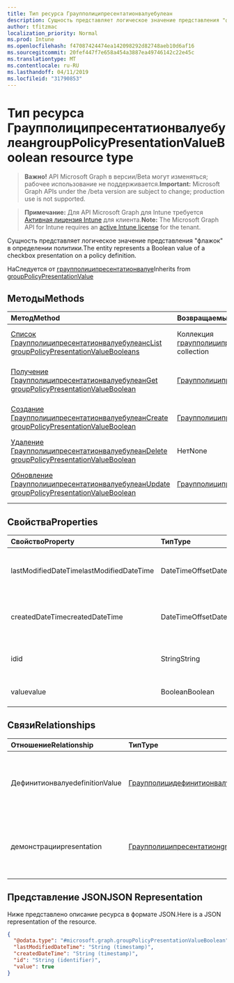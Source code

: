 ```yaml
---
title: Тип ресурса Граупполиципресентатионвалуебулеан
description: Сущность представляет логическое значение представления "флажок" в определении политики.
author: tfitzmac
localization_priority: Normal
ms.prod: Intune
ms.openlocfilehash: f47087424474ea142098292d82748aeb10d6af16
ms.sourcegitcommit: 20fef447f7e658a454a3887ea49746142c22e45c
ms.translationtype: MT
ms.contentlocale: ru-RU
ms.lasthandoff: 04/11/2019
ms.locfileid: "31790853"
---
```

# <a name="grouppolicypresentationvalueboolean-resource-type"></a><span data-ttu-id="751e4-103">Тип ресурса Граупполиципресентатионвалуебулеан</span><span class="sxs-lookup"><span data-stu-id="751e4-103">groupPolicyPresentationValueBoolean resource type</span></span>

> <span data-ttu-id="751e4-104">**Важно!** API Microsoft Graph в версии/Beta могут изменяться; рабочее использование не поддерживается.</span><span class="sxs-lookup"><span data-stu-id="751e4-104">**Important:** Microsoft Graph APIs under the /beta version are subject to change; production use is not supported.</span></span>

> <span data-ttu-id="751e4-105">**Примечание:** Для API Microsoft Graph для Intune требуется [Активная лицензия Intune](https://go.microsoft.com/fwlink/?linkid=839381) для клиента.</span><span class="sxs-lookup"><span data-stu-id="751e4-105">**Note:** The Microsoft Graph API for Intune requires an [active Intune license](https://go.microsoft.com/fwlink/?linkid=839381) for the tenant.</span></span>

<span data-ttu-id="751e4-106">Сущность представляет логическое значение представления "флажок" в определении политики.</span><span class="sxs-lookup"><span data-stu-id="751e4-106">The entity represents a Boolean value of a checkbox presentation on a policy definition.</span></span>


<span data-ttu-id="751e4-107">НаСледуется от [граупполиципресентатионвалуе](../resources/intune-grouppolicy-grouppolicypresentationvalue.md)</span><span class="sxs-lookup"><span data-stu-id="751e4-107">Inherits from [groupPolicyPresentationValue](../resources/intune-grouppolicy-grouppolicypresentationvalue.md)</span></span>

## <a name="methods"></a><span data-ttu-id="751e4-108">Методы</span><span class="sxs-lookup"><span data-stu-id="751e4-108">Methods</span></span>
|<span data-ttu-id="751e4-109">Метод</span><span class="sxs-lookup"><span data-stu-id="751e4-109">Method</span></span>|<span data-ttu-id="751e4-110">Возвращаемый тип</span><span class="sxs-lookup"><span data-stu-id="751e4-110">Return Type</span></span>|<span data-ttu-id="751e4-111">Описание</span><span class="sxs-lookup"><span data-stu-id="751e4-111">Description</span></span>|
|:---|:---|:---|
|[<span data-ttu-id="751e4-112">Список Граупполиципресентатионвалуебулеанс</span><span class="sxs-lookup"><span data-stu-id="751e4-112">List groupPolicyPresentationValueBooleans</span></span>](../api/intune-grouppolicy-grouppolicypresentationvalueboolean-list.md)|<span data-ttu-id="751e4-113">Коллекция [граупполиципресентатионвалуебулеан](../resources/intune-grouppolicy-grouppolicypresentationvalueboolean.md)</span><span class="sxs-lookup"><span data-stu-id="751e4-113">[groupPolicyPresentationValueBoolean](../resources/intune-grouppolicy-grouppolicypresentationvalueboolean.md) collection</span></span>|<span data-ttu-id="751e4-114">Список свойств и связей объектов [граупполиципресентатионвалуебулеан](../resources/intune-grouppolicy-grouppolicypresentationvalueboolean.md) .</span><span class="sxs-lookup"><span data-stu-id="751e4-114">List properties and relationships of the [groupPolicyPresentationValueBoolean](../resources/intune-grouppolicy-grouppolicypresentationvalueboolean.md) objects.</span></span>|
|[<span data-ttu-id="751e4-115">Получение Граупполиципресентатионвалуебулеан</span><span class="sxs-lookup"><span data-stu-id="751e4-115">Get groupPolicyPresentationValueBoolean</span></span>](../api/intune-grouppolicy-grouppolicypresentationvalueboolean-get.md)|[<span data-ttu-id="751e4-116">Граупполиципресентатионвалуебулеан</span><span class="sxs-lookup"><span data-stu-id="751e4-116">groupPolicyPresentationValueBoolean</span></span>](../resources/intune-grouppolicy-grouppolicypresentationvalueboolean.md)|<span data-ttu-id="751e4-117">Чтение свойств и связей объекта [граупполиципресентатионвалуебулеан](../resources/intune-grouppolicy-grouppolicypresentationvalueboolean.md) .</span><span class="sxs-lookup"><span data-stu-id="751e4-117">Read properties and relationships of the [groupPolicyPresentationValueBoolean](../resources/intune-grouppolicy-grouppolicypresentationvalueboolean.md) object.</span></span>|
|[<span data-ttu-id="751e4-118">Создание Граупполиципресентатионвалуебулеан</span><span class="sxs-lookup"><span data-stu-id="751e4-118">Create groupPolicyPresentationValueBoolean</span></span>](../api/intune-grouppolicy-grouppolicypresentationvalueboolean-create.md)|[<span data-ttu-id="751e4-119">Граупполиципресентатионвалуебулеан</span><span class="sxs-lookup"><span data-stu-id="751e4-119">groupPolicyPresentationValueBoolean</span></span>](../resources/intune-grouppolicy-grouppolicypresentationvalueboolean.md)|<span data-ttu-id="751e4-120">Создание нового объекта [граупполиципресентатионвалуебулеан](../resources/intune-grouppolicy-grouppolicypresentationvalueboolean.md) .</span><span class="sxs-lookup"><span data-stu-id="751e4-120">Create a new [groupPolicyPresentationValueBoolean](../resources/intune-grouppolicy-grouppolicypresentationvalueboolean.md) object.</span></span>|
|[<span data-ttu-id="751e4-121">Удаление Граупполиципресентатионвалуебулеан</span><span class="sxs-lookup"><span data-stu-id="751e4-121">Delete groupPolicyPresentationValueBoolean</span></span>](../api/intune-grouppolicy-grouppolicypresentationvalueboolean-delete.md)|<span data-ttu-id="751e4-122">Нет</span><span class="sxs-lookup"><span data-stu-id="751e4-122">None</span></span>|<span data-ttu-id="751e4-123">Удаляет объект [граупполиципресентатионвалуебулеан](../resources/intune-grouppolicy-grouppolicypresentationvalueboolean.md).</span><span class="sxs-lookup"><span data-stu-id="751e4-123">Deletes a [groupPolicyPresentationValueBoolean](../resources/intune-grouppolicy-grouppolicypresentationvalueboolean.md).</span></span>|
|[<span data-ttu-id="751e4-124">Обновление Граупполиципресентатионвалуебулеан</span><span class="sxs-lookup"><span data-stu-id="751e4-124">Update groupPolicyPresentationValueBoolean</span></span>](../api/intune-grouppolicy-grouppolicypresentationvalueboolean-update.md)|[<span data-ttu-id="751e4-125">Граупполиципресентатионвалуебулеан</span><span class="sxs-lookup"><span data-stu-id="751e4-125">groupPolicyPresentationValueBoolean</span></span>](../resources/intune-grouppolicy-grouppolicypresentationvalueboolean.md)|<span data-ttu-id="751e4-126">Обновление свойств объекта [граупполиципресентатионвалуебулеан](../resources/intune-grouppolicy-grouppolicypresentationvalueboolean.md) .</span><span class="sxs-lookup"><span data-stu-id="751e4-126">Update the properties of a [groupPolicyPresentationValueBoolean](../resources/intune-grouppolicy-grouppolicypresentationvalueboolean.md) object.</span></span>|

## <a name="properties"></a><span data-ttu-id="751e4-127">Свойства</span><span class="sxs-lookup"><span data-stu-id="751e4-127">Properties</span></span>
|<span data-ttu-id="751e4-128">Свойство</span><span class="sxs-lookup"><span data-stu-id="751e4-128">Property</span></span>|<span data-ttu-id="751e4-129">Тип</span><span class="sxs-lookup"><span data-stu-id="751e4-129">Type</span></span>|<span data-ttu-id="751e4-130">Описание</span><span class="sxs-lookup"><span data-stu-id="751e4-130">Description</span></span>|
|:---|:---|:---|
|<span data-ttu-id="751e4-131">lastModifiedDateTime</span><span class="sxs-lookup"><span data-stu-id="751e4-131">lastModifiedDateTime</span></span>|<span data-ttu-id="751e4-132">DateTimeOffset</span><span class="sxs-lookup"><span data-stu-id="751e4-132">DateTimeOffset</span></span>|<span data-ttu-id="751e4-133">Дата и время последнего изменения объекта.</span><span class="sxs-lookup"><span data-stu-id="751e4-133">The date and time the object was last modified.</span></span> <span data-ttu-id="751e4-134">НаСледуется от [граупполиципресентатионвалуе](../resources/intune-grouppolicy-grouppolicypresentationvalue.md)</span><span class="sxs-lookup"><span data-stu-id="751e4-134">Inherited from [groupPolicyPresentationValue](../resources/intune-grouppolicy-grouppolicypresentationvalue.md)</span></span>|
|<span data-ttu-id="751e4-135">createdDateTime</span><span class="sxs-lookup"><span data-stu-id="751e4-135">createdDateTime</span></span>|<span data-ttu-id="751e4-136">DateTimeOffset</span><span class="sxs-lookup"><span data-stu-id="751e4-136">DateTimeOffset</span></span>|<span data-ttu-id="751e4-137">Дата и время создания объекта.</span><span class="sxs-lookup"><span data-stu-id="751e4-137">The date and time the object was created.</span></span> <span data-ttu-id="751e4-138">НаСледуется от [граупполиципресентатионвалуе](../resources/intune-grouppolicy-grouppolicypresentationvalue.md)</span><span class="sxs-lookup"><span data-stu-id="751e4-138">Inherited from [groupPolicyPresentationValue](../resources/intune-grouppolicy-grouppolicypresentationvalue.md)</span></span>|
|<span data-ttu-id="751e4-139">id</span><span class="sxs-lookup"><span data-stu-id="751e4-139">id</span></span>|<span data-ttu-id="751e4-140">String</span><span class="sxs-lookup"><span data-stu-id="751e4-140">String</span></span>|<span data-ttu-id="751e4-141">Ключ объекта.</span><span class="sxs-lookup"><span data-stu-id="751e4-141">Key of the entity.</span></span> <span data-ttu-id="751e4-142">НаСледуется от [граупполиципресентатионвалуе](../resources/intune-grouppolicy-grouppolicypresentationvalue.md)</span><span class="sxs-lookup"><span data-stu-id="751e4-142">Inherited from [groupPolicyPresentationValue](../resources/intune-grouppolicy-grouppolicypresentationvalue.md)</span></span>|
|<span data-ttu-id="751e4-143">value</span><span class="sxs-lookup"><span data-stu-id="751e4-143">value</span></span>|<span data-ttu-id="751e4-144">Boolean</span><span class="sxs-lookup"><span data-stu-id="751e4-144">Boolean</span></span>|<span data-ttu-id="751e4-145">Логическое значение для связанной презентации.</span><span class="sxs-lookup"><span data-stu-id="751e4-145">An boolean value for the associated presentation.</span></span>|

## <a name="relationships"></a><span data-ttu-id="751e4-146">Связи</span><span class="sxs-lookup"><span data-stu-id="751e4-146">Relationships</span></span>
|<span data-ttu-id="751e4-147">Отношение</span><span class="sxs-lookup"><span data-stu-id="751e4-147">Relationship</span></span>|<span data-ttu-id="751e4-148">Тип</span><span class="sxs-lookup"><span data-stu-id="751e4-148">Type</span></span>|<span data-ttu-id="751e4-149">Описание</span><span class="sxs-lookup"><span data-stu-id="751e4-149">Description</span></span>|
|:---|:---|:---|
|<span data-ttu-id="751e4-150">Дефинитионвалуе</span><span class="sxs-lookup"><span data-stu-id="751e4-150">definitionValue</span></span>|[<span data-ttu-id="751e4-151">Граупполицидефинитионвалуе</span><span class="sxs-lookup"><span data-stu-id="751e4-151">groupPolicyDefinitionValue</span></span>](../resources/intune-grouppolicy-grouppolicydefinitionvalue.md)|<span data-ttu-id="751e4-152">Значение определения групповой политики, связанное со значением представления.</span><span class="sxs-lookup"><span data-stu-id="751e4-152">The group policy definition value associated with the presentation value.</span></span> <span data-ttu-id="751e4-153">НаСледуется от [граупполиципресентатионвалуе](../resources/intune-grouppolicy-grouppolicypresentationvalue.md)</span><span class="sxs-lookup"><span data-stu-id="751e4-153">Inherited from [groupPolicyPresentationValue](../resources/intune-grouppolicy-grouppolicypresentationvalue.md)</span></span>|
|<span data-ttu-id="751e4-154">демонстрации</span><span class="sxs-lookup"><span data-stu-id="751e4-154">presentation</span></span>|[<span data-ttu-id="751e4-155">Граупполиципресентатион</span><span class="sxs-lookup"><span data-stu-id="751e4-155">groupPolicyPresentation</span></span>](../resources/intune-grouppolicy-grouppolicypresentation.md)|<span data-ttu-id="751e4-156">Представление групповой политики, связанное со значением презентации.</span><span class="sxs-lookup"><span data-stu-id="751e4-156">The group policy presentation associated with the presentation value.</span></span> <span data-ttu-id="751e4-157">НаСледуется от [граупполиципресентатионвалуе](../resources/intune-grouppolicy-grouppolicypresentationvalue.md)</span><span class="sxs-lookup"><span data-stu-id="751e4-157">Inherited from [groupPolicyPresentationValue](../resources/intune-grouppolicy-grouppolicypresentationvalue.md)</span></span>|

## <a name="json-representation"></a><span data-ttu-id="751e4-158">Представление JSON</span><span class="sxs-lookup"><span data-stu-id="751e4-158">JSON Representation</span></span>
<span data-ttu-id="751e4-159">Ниже представлено описание ресурса в формате JSON.</span><span class="sxs-lookup"><span data-stu-id="751e4-159">Here is a JSON representation of the resource.</span></span>
<!-- {
  "blockType": "resource",
  "keyProperty": "id",
  "@odata.type": "microsoft.graph.groupPolicyPresentationValueBoolean"
}
-->
``` json
{
  "@odata.type": "#microsoft.graph.groupPolicyPresentationValueBoolean",
  "lastModifiedDateTime": "String (timestamp)",
  "createdDateTime": "String (timestamp)",
  "id": "String (identifier)",
  "value": true
}
```





